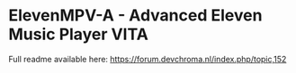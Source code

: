 # ElevenMPV-A - Advanced Eleven Music Player VITA

Full readme available here: https://forum.devchroma.nl/index.php/topic,152
